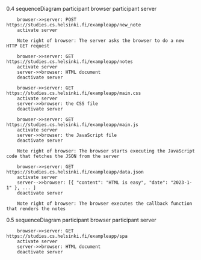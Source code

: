 0.4 sequenceDiagram
        participant browser
        participant server

        browser->>server: POST https://studies.cs.helsinki.fi/exampleapp/new_note
        activate server

        Note right of browser: The server asks the browser to do a new HTTP GET request

        browser->>server: GET https://studies.cs.helsinki.fi/exampleapp/notes
        activate server
        server->>browser: HTML document
        deactivate server

        browser->>server: GET https://studies.cs.helsinki.fi/exampleapp/main.css
        activate server
        server->>browser: the CSS file
        deactivate server

        browser->>server: GET https://studies.cs.helsinki.fi/exampleapp/main.js
        activate server
        server->>browser: the JavaScript file
        deactivate server

        Note right of browser: The browser starts executing the JavaScript code that fetches the JSON from the server

        browser->>server: GET https://studies.cs.helsinki.fi/exampleapp/data.json
        activate server
        server-->>browser: [{ "content": "HTML is easy", "date": "2023-1-1" }, ... ]
        deactivate server

        Note right of browser: The browser executes the callback function that renders the notes


0.5 sequenceDiagram
        participant browser
        participant server 

        browser->>server: GET https://studies.cs.helsinki.fi/exampleapp/spa
        activate server
        server->>browser: HTML document
        deactivate server

        